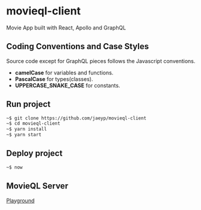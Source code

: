 # movieql-client
Movie App built with React, Apollo and GraphQL

## Coding Conventions and Case Styles
Source code except for GraphQL pieces follows the Javascript conventions.
* **camelCase** for variables and functions.
* **PascalCase** for types(classes).
* **UPPERCASE_SNAKE_CASE** for constants.

## Run project
```bash
~$ git clone https://github.com/jaeyp/movieql-client
~$ cd movieql-client
~$ yarn install
~$ yarn start
```

## Deploy project
```bash
~$ now
```

## MovieQL Server
[Playground](https://movieql-server.now.sh/graphql)
